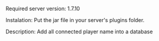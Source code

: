 Required server version: 1.7.10

Instalation:
	Put the jar file in your server's plugins folder.

Description:
	Add all connected player name into a database